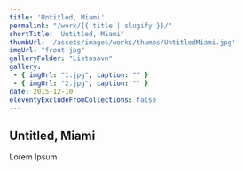 ```yaml
---
title: 'Untitled, Miami'
permalink: "/work/{{ title | slugify }}/"
shortTitle: 'Untitled, Miami'
thumbUrl: '/assets/images/works/thumbs/UntitledMiami.jpg'
imgUrl: "front.jpg"
galleryFolder: "Listasavn"
gallery:
 - { imgUrl: "1.jpg", caption: "" }
 - { imgUrl: "2.jpg", caption: "" }
date: 2015-12-10
eleventyExcludeFromCollections: false
---
```



<div class="Grid Grid--gutters Grid--full large-Grid--fit">
  <div class="Grid-cell">
    <div class='headerGroup'>
      <h2>Untitled, Miami</h2>
      <p>Lorem Ipsum</p>
    </div>
  </div>
</div>